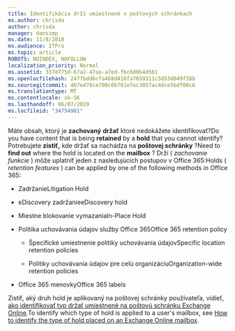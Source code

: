 ```yaml
---
title: Identifikácia drží umiestnené v poštových schránkach
ms.author: chrisda
author: chrisda
manager: dansimp
ms.date: 11/8/2018
ms.audience: ITPro
ms.topic: article
ROBOTS: NOINDEX, NOFOLLOW
localization_priority: Normal
ms.assetid: 3378775d-67a2-47aa-a7ed-fbc6d0b4d561
ms.openlocfilehash: 247fbdd6cfa468d416fa7659311c5d53d049f38b
ms.sourcegitcommit: 4b7e478ce700c0b781efec3857ac4dce5bdf00c6
ms.translationtype: MT
ms.contentlocale: sk-SK
ms.lasthandoff: 06/07/2019
ms.locfileid: "34754981"
---
```

<span data-ttu-id="c6bfe-102">Máte obsah, ktorý je **zachovaný** **držať** ktoré nedokážete identifikovať?</span><span class="sxs-lookup"><span data-stu-id="c6bfe-102">Do you have content that is being **retained** by a **hold** that you cannot identify?</span></span> <span data-ttu-id="c6bfe-103">Potrebujete **zistiť,** kde držať sa nachádza na **poštovej schránky** ?</span><span class="sxs-lookup"><span data-stu-id="c6bfe-103">Need to **find out** where the hold is located on the **mailbox** ?</span></span> <span data-ttu-id="c6bfe-104">Drží ( *zachovanie funkcie* ) môže uplatniť jeden z nasledujúcich postupov v Office 365:</span><span class="sxs-lookup"><span data-stu-id="c6bfe-104">Holds (  *retention features*  ) can be applied by one of the following methods in Office 365:</span></span> 
  
- <span data-ttu-id="c6bfe-105">Zadržanie</span><span class="sxs-lookup"><span data-stu-id="c6bfe-105">Litigation Hold</span></span> 
    
- <span data-ttu-id="c6bfe-106">eDiscovery zadržanie</span><span class="sxs-lookup"><span data-stu-id="c6bfe-106">eDiscovery hold</span></span>
    
- <span data-ttu-id="c6bfe-107">Miestne blokovanie vymazania</span><span class="sxs-lookup"><span data-stu-id="c6bfe-107">In-Place Hold</span></span>
    
- <span data-ttu-id="c6bfe-108">Politika uchovávania údajov služby Office 365</span><span class="sxs-lookup"><span data-stu-id="c6bfe-108">Office 365 retention policy</span></span> 
    
  - <span data-ttu-id="c6bfe-109">Špecifické umiestnenie politiky uchovávania údajov</span><span class="sxs-lookup"><span data-stu-id="c6bfe-109">Specific location retention policies</span></span>
    
  - <span data-ttu-id="c6bfe-110">Politiky uchovávania údajov pre celú organizáciu</span><span class="sxs-lookup"><span data-stu-id="c6bfe-110">Organization-wide retention policies</span></span>
    
- <span data-ttu-id="c6bfe-111">Office 365 menovky</span><span class="sxs-lookup"><span data-stu-id="c6bfe-111">Office 365 labels</span></span>
    
<span data-ttu-id="c6bfe-112">Zistiť, aký druh hold je aplikovaný na poštovej schránky používateľa, vidieť, [ako identifikovať typ držať umiestnené na poštovú schránku Exchange Online](https://docs.microsoft.com/office365/securitycompliance/identify-a-hold-on-an-exchange-online-mailbox).</span><span class="sxs-lookup"><span data-stu-id="c6bfe-112">To identify which type of hold is applied to a user's mailbox, see [How to identify the type of hold placed on an Exchange Online mailbox](https://docs.microsoft.com/office365/securitycompliance/identify-a-hold-on-an-exchange-online-mailbox).</span></span>
  

